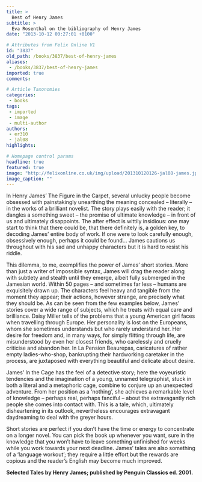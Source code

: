```yaml
---
title: >
  Best of Henry James
subtitle: >
  Eva Rosenthal on the bibliography of Henry James
date: "2013-10-12 00:27:01 +0100"

# Attributes from Felix Online V1
id: "3837"
old_path: /books/3837/best-of-henry-james
aliases:
 - /books/3837/best-of-henry-james
imported: true
comments:

# Article Taxonomies
categories:
 - books
tags:
 - imported
 - image
 - multi-author
authors:
 - er310
 - jal08
highlights:

# Homepage control params
headline: true
featured: true
image: "http://felixonline.co.uk/img/upload/201310120126-jal08-james.jpg"
image_caption: ""
---
```


In Henry James’ The Figure in the Carpet, several unlucky people become obsessed with painstakingly unearthing the meaning concealed – literally – in the works of a brilliant novelist. The story plays easily with the reader; it dangles a something sweet – the promise of ultimate knowledge – in front of us and ultimately disappoints. The after effect is wittily insidious: one may start to think that there could be, that there definitely is, a golden key, to decoding James’ entire body of work. If one were to look carefully enough, obsessively enough, perhaps it could be found... James cautions us throughout with his sad and unhappy characters but it is hard to resist his riddle.

This dilemma, to me, exemplifies the power of James’ short stories. More than just a writer of impossible syntax, James will drag the reader along with subtlety and stealth until they emerge, albeit fully submerged in the Jamesian world. Within 50 pages – and sometimes far less – humans are exquisitely drawn up. The characters feel heavy and tangible from the moment they appear; their actions, however strange, are precisely what they should be. As can be seen from the few examples below, James’ stories cover a wide range of subjects, which he treats with equal care and brilliance. Daisy Miller tells of the problems that a young American girl faces when travelling through Europe. Her personality is lost on the Europeans, whom she sometimes understands but who rarely understand her. Her desire for freedom and, in many ways, for simply flitting through life, are misunderstood by even her closest friends, who carelessly and cruelly criticise and abandon her. In La Pension Beaurepas, caricatures of rather empty ladies-who-shop, bankrupting their hardworking caretaker in the process, are juxtaposed with everything beautiful and delicate about desire.

James’ In the Cage has the feel of a detective story; here the voyeuristic tendencies and the imagination of a young, unnamed telegraphist, stuck in both a literal and a metaphoric cage, combine to conjure up an unexpected adventure. From her position as a ‘nothing’, she achieves a remarkable level of knowledge – perhaps real, perhaps fanciful – about the extravagantly rich people she comes into contact with. This is a tale, which, ultimately disheartening in its outlook, nevertheless encourages extravagant daydreaming to deal with the greyer hours.

Short stories are perfect if you don’t have the time or energy to concentrate on a longer novel. You can pick the book up whenever you want, sure in the knowledge that you won’t have to leave something unfinished for weeks while you work towards your next deadline. James’ tales are also something of a ‘language workout’; they require a little effort but the rewards are copious and the reader’s English may become much improved.

__Selected Tales by Henry James; published by Penguin Classics ed. 2001.__
